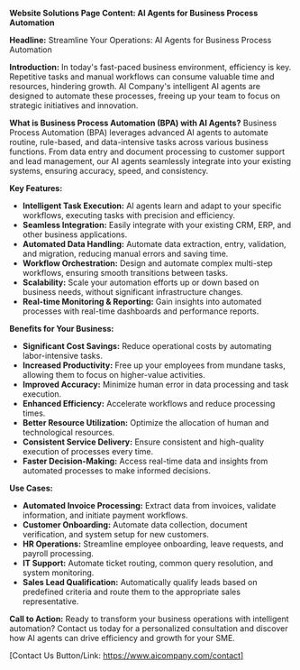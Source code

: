 **Website Solutions Page Content: AI Agents for Business Process Automation**

**Headline:** Streamline Your Operations: AI Agents for Business Process Automation

**Introduction:**
In today's fast-paced business environment, efficiency is key. Repetitive tasks and manual workflows can consume valuable time and resources, hindering growth. AI Company's intelligent AI agents are designed to automate these processes, freeing up your team to focus on strategic initiatives and innovation.

**What is Business Process Automation (BPA) with AI Agents?**
Business Process Automation (BPA) leverages advanced AI agents to automate routine, rule-based, and data-intensive tasks across various business functions. From data entry and document processing to customer support and lead management, our AI agents seamlessly integrate into your existing systems, ensuring accuracy, speed, and consistency.

**Key Features:**
*   **Intelligent Task Execution:** AI agents learn and adapt to your specific workflows, executing tasks with precision and efficiency.
*   **Seamless Integration:** Easily integrate with your existing CRM, ERP, and other business applications.
*   **Automated Data Handling:** Automate data extraction, entry, validation, and migration, reducing manual errors and saving time.
*   **Workflow Orchestration:** Design and automate complex multi-step workflows, ensuring smooth transitions between tasks.
*   **Scalability:** Scale your automation efforts up or down based on business needs, without significant infrastructure changes.
*   **Real-time Monitoring & Reporting:** Gain insights into automated processes with real-time dashboards and performance reports.

**Benefits for Your Business:**
*   **Significant Cost Savings:** Reduce operational costs by automating labor-intensive tasks.
*   **Increased Productivity:** Free up your employees from mundane tasks, allowing them to focus on higher-value activities.
*   **Improved Accuracy:** Minimize human error in data processing and task execution.
*   **Enhanced Efficiency:** Accelerate workflows and reduce processing times.
*   **Better Resource Utilization:** Optimize the allocation of human and technological resources.
*   **Consistent Service Delivery:** Ensure consistent and high-quality execution of processes every time.
*   **Faster Decision-Making:** Access real-time data and insights from automated processes to make informed decisions.

**Use Cases:**
*   **Automated Invoice Processing:** Extract data from invoices, validate information, and initiate payment workflows.
*   **Customer Onboarding:** Automate data collection, document verification, and system setup for new customers.
*   **HR Operations:** Streamline employee onboarding, leave requests, and payroll processing.
*   **IT Support:** Automate ticket routing, common query resolution, and system monitoring.
*   **Sales Lead Qualification:** Automatically qualify leads based on predefined criteria and route them to the appropriate sales representative.

**Call to Action:**
Ready to transform your business operations with intelligent automation?
Contact us today for a personalized consultation and discover how AI agents can drive efficiency and growth for your SME.

[Contact Us Button/Link: https://www.aicompany.com/contact]
